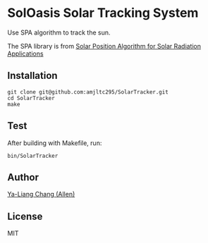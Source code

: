 # SolOasis Solar Tracking System

Use SPA algorithm to track the sun.

The SPA library is from [Solar Position Algorithm for
Solar Radiation Applications](https://www.nrel.gov/docs/fy08osti/34302.pdf)

## Installation
```
git clone git@github.com:amjltc295/SolarTracker.git
cd SolarTracker
make
```

## Test
After building with Makefile, run:
```
bin/SolarTracker
```

## Author
[Ya-Liang Chang (Allen)](https://github.com/amjltc295/)

## License
MIT
